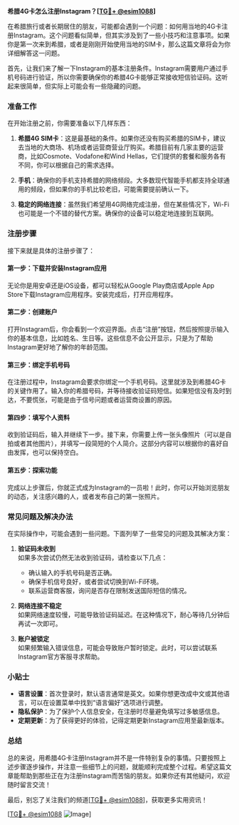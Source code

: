 **希腊4G卡怎么注册Instagram？[[TG💪+ @esim1088](https://t.me/s/esim1088)]**

在希腊旅行或者长期居住的朋友，可能都会遇到一个问题：如何用当地的4G卡注册Instagram。这个问题看似简单，但其实涉及到了一些小技巧和注意事项。如果你是第一次来到希腊，或者是刚刚开始使用当地的SIM卡，那么这篇文章将会为你详细解答这一问题。

首先，让我们来了解一下Instagram的基本注册条件。Instagram需要用户通过手机号码进行验证，所以你需要确保你的希腊4G卡能够正常接收短信验证码。这听起来很简单，但实际上可能会有一些隐藏的问题。

### 准备工作

在开始注册之前，你需要准备以下几样东西：

1. **希腊4G SIM卡**：这是最基础的条件。如果你还没有购买希腊的SIM卡，建议去当地的大商场、机场或者运营商营业厅购买。希腊目前有几家主要的运营商，比如Cosmote、Vodafone和Wind Hellas，它们提供的套餐和服务各有不同，你可以根据自己的需求选择。

2. **手机**：确保你的手机支持希腊的网络频段。大多数现代智能手机都支持全球通用的频段，但如果你的手机比较老旧，可能需要提前确认一下。

3. **稳定的网络连接**：虽然我们希望用4G网络完成注册，但在某些情况下，Wi-Fi也可能是一个不错的替代方案。确保你的设备可以稳定地连接到互联网。

### 注册步骤

接下来就是具体的注册步骤了：

#### 第一步：下载并安装Instagram应用

无论你是用安卓还是iOS设备，都可以轻松从Google Play商店或Apple App Store下载Instagram应用程序。安装完成后，打开应用程序。

#### 第二步：创建账户

打开Instagram后，你会看到一个欢迎界面。点击“注册”按钮，然后按照提示输入你的基本信息，比如姓名、生日等。这些信息不会公开显示，只是为了帮助Instagram更好地了解你的年龄范围。

#### 第三步：绑定手机号码

在注册过程中，Instagram会要求你绑定一个手机号码。这里就涉及到希腊4G卡的关键作用了。输入你的希腊号码，并等待接收验证码短信。如果短信没有及时到达，不要慌张，可能是由于信号问题或者运营商设置的原因。

#### 第四步：填写个人资料

收到验证码后，输入并继续下一步。接下来，你需要上传一张头像照片（可以是自拍或者其他图片），并填写一段简短的个人简介。这部分内容可以根据你的喜好自由发挥，也可以保持空白。

#### 第五步：探索功能

完成以上步骤后，你就正式成为Instagram的一员啦！此时，你可以开始浏览朋友的动态，关注感兴趣的人，或者发布自己的第一张照片。

### 常见问题及解决办法

在实际操作中，可能会遇到一些问题。下面列举了一些常见的问题及其解决方案：

1. **验证码未收到**  
   如果多次尝试仍然无法收到验证码，请检查以下几点：
   - 确认输入的手机号码是否正确。
   - 确保手机信号良好，或者尝试切换到Wi-Fi环境。
   - 联系运营商客服，询问是否存在限制发送国际短信的情况。

2. **网络连接不稳定**  
   如果网络速度较慢，可能导致验证码延迟。在这种情况下，耐心等待几分钟后再试一次即可。

3. **账户被锁定**  
   如果频繁输入错误信息，可能会导致账户暂时锁定。此时，可以尝试联系Instagram官方客服寻求帮助。

### 小贴士

- **语言设置**：首次登录时，默认语言通常是英文。如果你想更改成中文或其他语言，可以在设置菜单中找到“语言偏好”选项进行调整。
- **隐私保护**：为了保护个人信息安全，在注册时尽量避免填写过多敏感信息。
- **定期更新**：为了获得更好的体验，记得定期更新Instagram应用至最新版本。

### 总结

总的来说，用希腊4G卡注册Instagram并不是一件特别复杂的事情。只要按照上述步骤逐步操作，并注意一些细节上的问题，就能顺利完成整个过程。希望这篇文章能帮助到那些正在为注册Instagram而苦恼的朋友。如果你还有其他疑问，欢迎随时留言交流！

最后，别忘了关注我们的频道[[TG💪+ @esim1088](https://t.me/s/esim1088)]，获取更多实用资讯！  

[[TG💪+ @esim1088](https://t.me/s/esim1088) ![Image](https://i.postimg.cc/4NQfJmqS/Snipaste-2025-05-13-00-14-12.png)]
